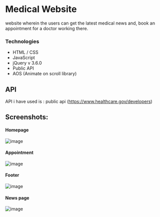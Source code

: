 # Medical Website
website wherein the users can get the latest medical news and, book an appointment for a doctor working there.

### Technologies
* HTML / CSS 
* JavaScript
* jQuery v 3.6.0
* Public API 
* AOS (Animate on scroll library)


## API
 API i have used is : public api (https://www.healthcare.gov/developers)

## Screenshots:
#### Homepage

![image](https://github.com/fatmeh25/medical-info/blob/main/assets/images/homepage.png?raw=true)

#### Appointment
![image](https://github.com/fatmeh25/medical-info/blob/main/assets/images/appointment.png?raw=true)

#### Footer 
![image](https://github.com/fatmeh25/medical-info/blob/main/assets/images/footer.png?raw=true)

#### News page 
![image](https://github.com/fatmeh25/medical-info/blob/main/assets/images/newspage.png?raw=true)


